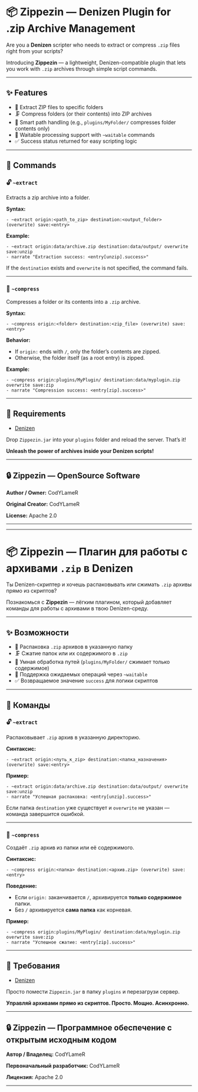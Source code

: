# 📦 Zippezin — Denizen Plugin for .zip Archive Management

Are you a **Denizen** scripter who needs to extract or compress `.zip` files right from your scripts?

Introducing **Zippezin** — a lightweight, Denizen-compatible plugin that lets you work with `.zip` archives through simple script commands.

---

## ✨ Features

- 📂 Extract ZIP files to specific folders
- 🗜️ Compress folders (or their contents) into ZIP archives
- 🧠 Smart path handling (e.g., `plugins/MyFolder/` compresses folder contents only)
- 🧵 Waitable processing support with `~waitable` commands
- ✅ Success status returned for easy scripting logic

---

## 🧰 Commands

### 🔓 `~extract`

Extracts a zip archive into a folder.

**Syntax:**

```denizen
- ~extract origin:<path_to_zip> destination:<output_folder> (overwrite) save:<entry>
```

**Example:**

```denizen
- ~extract origin:data/archive.zip destination:data/output/ overwrite save:unzip
- narrate "Extraction success: <entry[unzip].success>"
```

If the `destination` exists and `overwrite` is not specified, the command fails.

---

### 🧳 `~compress`

Compresses a folder or its contents into a `.zip` archive.

**Syntax:**

```denizen
- ~compress origin:<folder> destination:<zip_file> (overwrite) save:<entry>
```

**Behavior:**
- If `origin:` ends with `/`, only the folder’s contents are zipped.
- Otherwise, the folder itself (as a root entry) is zipped.

**Example:**

```denizen
- ~compress origin:plugins/MyPlugin/ destination:data/myplugin.zip overwrite save:zip
- narrate "Compression success: <entry[zip].success>"
```

---

## 💬 Requirements

- [Denizen](https://github.com/DenizenScript/Denizen)

Drop `Zippezin.jar` into your `plugins` folder and reload the server. That’s it!

**Unleash the power of archives inside your Denizen scripts!**

---

## 🔒 Zippezin — OpenSource Software

**Author / Owner:** CodYLameR

**Original Creator:** CodYLameR

**License:** Apache 2.0

---

---

# 📦 Zippezin — Плагин для работы с архивами `.zip` в Denizen

Ты Denizen-скриптер и хочешь распаковывать или сжимать `.zip` архивы прямо из скриптов?

Познакомься с **Zippezin** — лёгким плагином, который добавляет команды для работы с архивами в твою Denizen-среду.

---

## ✨ Возможности

- 📂 Распаковка `.zip` архивов в указанную папку
- 🗜️ Сжатие папок или их содержимого в `.zip`
- 🧠 Умная обработка путей (`plugins/MyFolder/` сжимает только содержимое)
- 🧵 Поддержка ожидаемых операций через `~waitable`
- ✅ Возвращаемое значение `success` для логики скриптов

---

## 🧰 Команды

### 🔓 `~extract`

Распаковывает `.zip` архив в указанную директорию.

**Синтаксис:**

```denizen
- ~extract origin:<путь_к_zip> destination:<папка_назначения> (overwrite) save:<entry>
```

**Пример:**

```denizen
- ~extract origin:data/archive.zip destination:data/output/ overwrite save:unzip
- narrate "Успешная распаковка: <entry[unzip].success>"
```

Если папка `destination` уже существует и `overwrite` не указан — команда завершится ошибкой.

---

### 🧳 `~compress`

Создаёт `.zip` архив из папки или её содержимого.

**Синтаксис:**

```denizen
- ~compress origin:<папка> destination:<архив.zip> (overwrite) save:<entry>
```

**Поведение:**
- Если `origin:` заканчивается `/`, архивируется **только содержимое** папки.
- Без `/` архивируется **сама папка** как корневая.

**Пример:**

```denizen
- ~compress origin:plugins/MyPlugin/ destination:data/myplugin.zip overwrite save:zip
- narrate "Успешное сжатие: <entry[zip].success>"
```

---

## 💬 Требования

- [Denizen](https://github.com/DenizenScript/Denizen)

Просто помести `Zippezin.jar` в папку `plugins` и перезагрузи сервер.

**Управляй архивами прямо из скриптов. Просто. Мощно. Асинхронно.**

---

## 🔒 Zippezin — Программное обеспечение с открытым исходным кодом

**Автор / Владелец:** CodYLameR

**Первоначальный разработчик:** CodYLameR

**Лицензия:** Apache 2.0

---

